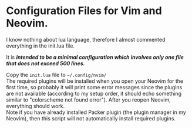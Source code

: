 # Configuration Files for Vim and Neovim.

I know nothing about lua language, therefore I almost commented everything in the init.lua file. 

It is **_intended to be a minimal configuration which involves only one file that does not exceed 500 lines._**

Copy the `init.lua` file to `~/.config/nvim/`  
The required plugins will be installed when you open your Neovim for the first time, so probably it will print some error messages since the plugins are not available (according to my setup order, it should echo something similar to "colorscheme not found error"). After you reopen Neovim, everything should work.  
Note if you have already installed Packer plugin (the plugin manager in my Neovim), then this script will not automatically install required plugins.
